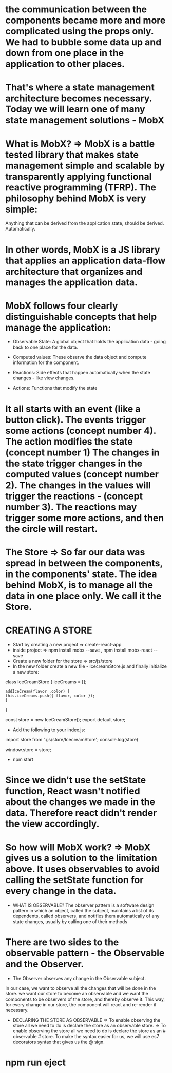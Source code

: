 #  the communication between the components became more and more complicated using the props only. We had to bubble some data up and down from one place in the application to other places.

# That's where a state management architecture becomes necessary. Today we will learn one of many state management solutions - MobX

# What is MobX? => MobX is a battle tested library that makes state management simple and scalable by transparently applying functional reactive programming (TFRP). The philosophy behind MobX is very simple: 
Anything that can be derived from the application state, should be derived. Automatically.

# In other words, MobX is a JS library that applies an application data-flow architecture that organizes and manages the application data.

# MobX follows four clearly distinguishable concepts that help manage the application:
* Observable State: A global object that holds the application data - going back to one place for the data.

* Computed values: These observe the data object and compute information for the component.

* Reactions: Side effects that happen automatically when the state changes - like view changes.

* Actions: Functions that modify the state

# It all starts with an event (like a button click). The events trigger some actions (concept number 4). The action modifies the state (concept number 1) The changes in the state trigger changes in the computed values (concept number 2). The changes in the values will trigger the reactions - (concept number 3). The reactions may trigger some more actions, and then the circle will restart.
<!-- https://s3-us-west-2.amazonaws.com/learn-app/mobx+data+flow.png -->

# The Store => So far our data was spread in between the components, in the components' state. The idea behind MobX, is to manage all the data in one place only. We call it the Store.

# CREATING A STORE
* Start by creating a new project => create-react-app
*  inside project => npm install mobx --save , npm install mobx-react --save
* Create a new folder for the store => src/js/store
* In the new folder create a new file - IcecreamStore.js and finally initialize a new store:

class IceCreamStore {
    iceCreams = [];
 
    addIceCream(flavor ,color) {
	this.iceCreams.push({ flavor, color });
    }
}

const store = new IceCreamStore();
export default store;

* Add the following to your index.js:

import store from './js/store/IcecreamStore';
console.log(store)

window.store = store;

* npm start

# Since we didn't use the setState function, React wasn't notified about the changes we made in the data. Therefore react didn't render the view accordingly.

# So how will MobX work? => MobX gives us a solution to the limitation above. It uses observables to avoid calling the setState function for every change in the data.

* WHAT IS OBSERVABLE? The observer pattern is a software design pattern in which an object, called the subject, maintains a list of its dependents, called observers, and notifies them automatically of any state changes, usually by calling one of their methods

# There are two sides to the observable pattern - the Observable and the Observer. 
* The Observer observes any change in the Observable subject.

In our case, we want to observe all the changes that will be done in the store. 
we want our store to become an observable and we want the components to be observers of the store, and thereby observe it. This way, for every change in our store, the component will react and re-render if necessary.

* DECLARING THE STORE AS OBSERVABLE => To enable observing the store all we need to do is declare the store as an observable store. => To enable observing the store all we need to do is declare the store as an # observable # store.
 To make the syntax easier for us, we will use es7 decorators syntax that gives us the @ sign.

 # npm run eject
